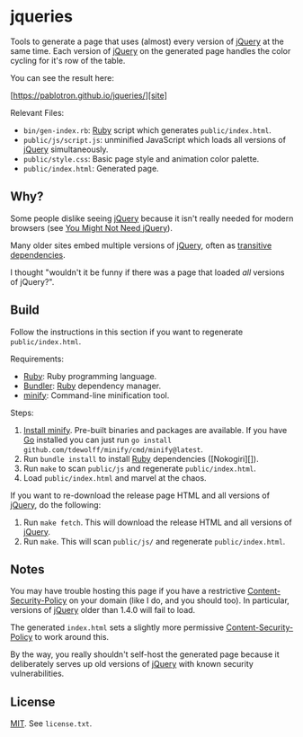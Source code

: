# jqueries

Tools to generate a page that uses (almost) every version of [jQuery][]
at the same time.  Each version of [jQuery][] on the generated page
handles the color cycling for it's row of the table.

You can see the result here:

[https://pablotron.github.io/jqueries/][site]

Relevant Files:

* `bin/gen-index.rb`: [Ruby][] script which generates `public/index.html`.
* `public/js/script.js`: unminified JavaScript which loads all
  versions of [jQuery][] simultaneously.
* `public/style.css`: Basic page style and animation color palette.
* `public/index.html`: Generated page.

## Why?

Some people dislike seeing [jQuery][] because it isn't really needed for
modern browsers (see [You Might Not Need jQuery][]).

Many older sites embed multiple versions of [jQuery][], often as
[transitive dependencies][].

I thought "wouldn't it be funny if there was a page that loaded *all*
versions of jQuery?".

## Build

Follow the instructions in this section if you want to regenerate
`public/index.html`.

Requirements:

* [Ruby][]: Ruby programming language.
* [Bundler][]: [Ruby][] dependency manager.
* [minify][]: Command-line minification tool.

Steps:

1. [Install minify][].  Pre-built binaries and packages are available.  If you have [Go][] installed you can just run `go install github.com/tdewolff/minify/cmd/minify@latest`.
2. Run `bundle install` to install [Ruby][] dependencies ([Nokogiri][]).
3. Run `make` to scan `public/js` and regenerate `public/index.html`.
4. Load `public/index.html` and marvel at the chaos.

If you want to re-download the release page HTML and all versions of
[jQuery][], do the following:

1. Run `make fetch`.  This will download the release HTML and all versions of [jQuery][].
2. Run `make`.  This will scan `public/js/` and regenerate `public/index.html`.

## Notes

You may have trouble hosting this page if you have a restrictive
[Content-Security-Policy][] on your domain (like I do, and you should
too).  In particular, versions of [jQuery][] older than 1.4.0 will fail
to load.

The generated `index.html` sets a slightly more permissive
[Content-Security-Policy][] to work around this.

By the way, you really shouldn't self-host the generated page because it
deliberately serves up old versions of [jQuery][] with known security
vulnerabilities.

## License

[MIT][].  See `license.txt`.

[site]: https://pablotron.github.io/jqueries/
  "Release version of this site."
[jquery]: https://jquery.com/
  "jQuery"
[go]: https://go.dev/
  "Go programming language."
[minify]: https://github.com/tdewolff/minify
  "Command-line minifier."
[ruby]: https://ruby-lang.org/
  "Ruby programming language."
[bundler]: https://bundler.io/
  "Ruby dependency manager."
[install minify]: https://github.com/tdewolff/minify/tree/master/cmd/minify
  "minify installation instructions."
[you might not need jquery]: https://youmightnotneedjquery.com/
  "You might not need jQuery."
[transitive dependencies]: https://en.wikipedia.org/wiki/Transitive_dependency
  "Transitive dependency"
[mit]: https://opensource.org/licenses/MIT
  "MIT license"
[content-security-policy]: https://developer.mozilla.org/en-US/docs/Web/HTTP/Headers/Content-Security-Policy
  "Content security policy"
